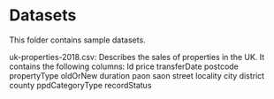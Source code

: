 # Datasets
This folder contains sample datasets.

uk-properties-2018.csv: Describes the sales of properties in the UK. It contains the following columns:
Id
price
transferDate
postcode
propertyType
oldOrNew
duration
paon
saon
street
locality
city
district
county
ppdCategoryType
recordStatus